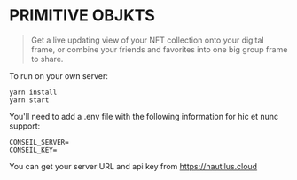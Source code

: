 # PRIMITIVE OBJKTS

> Get a live updating view of your NFT collection onto your digital frame, or combine your friends and favorites into one big group frame to share.

To run on your own server:
```
yarn install
yarn start
```

You'll need to add a .env file with the following information for hic et nunc support:
```
CONSEIL_SERVER=
CONSEIL_KEY=
```

You can get your server URL and api key from https://nautilus.cloud

